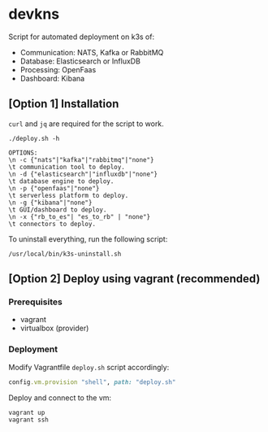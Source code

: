# devkns

Script for automated deployment on k3s of:

- Communication: NATS, Kafka or RabbitMQ
- Database: Elasticsearch or InfluxDB
- Processing: OpenFaas
- Dashboard: Kibana



## [Option 1] Installation

`curl` and `jq` are required for the script to work. 

```shell
./deploy.sh -h

OPTIONS:
\n -c {"nats"|"kafka"|"rabbitmq"|"none"}
\t communication tool to deploy.
\n -d {"elasticsearch"|"influxdb"|"none"}
\t database engine to deploy.
\n -p {"openfaas"|"none"}
\t serverless platform to deploy.
\n -g {"kibana"|"none"}
\t GUI/dashboard to deploy.
\n -x {"rb_to_es"| "es_to_rb" | "none"}
\t connectors to deploy.
```

To uninstall everything, run the following script:

```shell
/usr/local/bin/k3s-uninstall.sh
```

## [Option 2] Deploy using vagrant (recommended)

### Prerequisites 

- vagrant
- virtualbox (provider)


### Deployment

Modify Vagrantfile `deploy.sh` script accordingly:

```ruby
config.vm.provision "shell", path: "deploy.sh" 
```

Deploy and connect to the vm:
```shell
vagrant up
vagrant ssh
```
